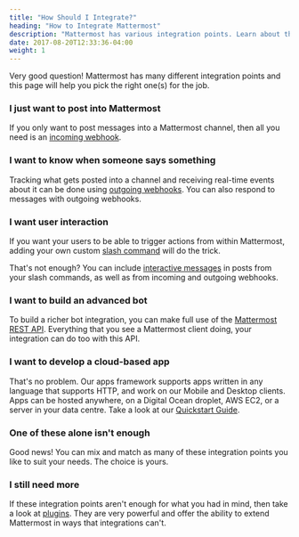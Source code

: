 ```yaml
---
title: "How Should I Integrate?"
heading: "How to Integrate Mattermost"
description: "Mattermost has various integration points. Learn about the various ways you can integrate Mattermost with other services."
date: 2017-08-20T12:33:36-04:00
weight: 1
---
```


Very good question! Mattermost has many different integration points and this page will help you pick the right one(s) for the job.

### I just want to post into Mattermost

If you only want to post messages into a Mattermost channel, then all you need is an [incoming webhook](/integrate/incoming-webhooks/).

### I want to know when someone says something

Tracking what gets posted into a channel and receiving real-time events about it can be done using [outgoing webhooks](/integrate/outgoing-webhooks/). You can also respond to messages with outgoing webhooks.

### I want user interaction

If you want your users to be able to trigger actions from within Mattermost, adding your own custom [slash command](/integrate/slash-commands/) will do the trick.

That's not enough? You can include <a target="_blank" href="https://docs.mattermost.com/developer/interactive-messages.html">interactive messages</a> in posts from your slash commands, as well as from incoming and outgoing webhooks.

### I want to build an advanced bot

To build a richer bot integration, you can make full use of the [Mattermost REST API](/integrate/rest-api/). Everything that you see a Mattermost client doing, your integration can do too with this API.

### I want to develop a cloud-based app 

That's no problem. Our apps framework supports apps written in any language that supports HTTP, and work on our Mobile and Desktop clients. Apps can be hosted anywhere, on a Digital Ocean droplet, AWS EC2, or a server in your data centre. Take a look at our [Quickstart Guide](https://developers.mattermost.com/integrate/apps/quick-start-go/).

### One of these alone isn't enough

Good news! You can mix and match as many of these integration points you like to suit your needs. The choice is yours.

### I still need more

If these integration points aren't enough for what you had in mind, then take a look at [plugins](/extend/plugins/). They are very powerful and offer the ability to extend Mattermost in ways that integrations can't.
